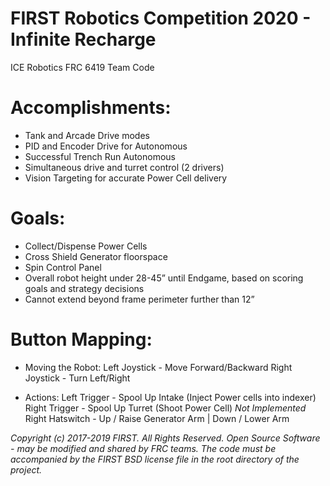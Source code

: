 # FIRST Robotics Competition 2020 - Infinite Recharge
ICE Robotics FRC 6419 Team Code

# Accomplishments:
- Tank and Arcade Drive modes
- PID and Encoder Drive for Autonomous
- Successful Trench Run Autonomous
- Simultaneous drive and turret control (2 drivers)
- Vision Targeting for accurate Power Cell delivery

# Goals:
- Collect/Dispense Power Cells
- Cross Shield Generator floorspace
- Spin Control Panel
- Overall robot height under 28-45” until Endgame, based on scoring goals and strategy decisions
- Cannot extend beyond frame perimeter further than 12”

# Button Mapping:
- Moving the Robot:
Left Joystick - Move Forward/Backward
Right Joystick - Turn Left/Right

- Actions:
Left Trigger - Spool Up Intake (Inject Power cells into indexer)
Right Trigger - Spool Up Turret (Shoot Power Cell)
*Not Implemented* Right Hatswitch - Up / Raise Generator Arm | Down / Lower Arm

*Copyright (c) 2017-2019 FIRST. All Rights Reserved.*
*Open Source Software - may be modified and shared by FRC teams. The code*
*must be accompanied by the FIRST BSD license file in the root directory of*
*the project.*                                                       
